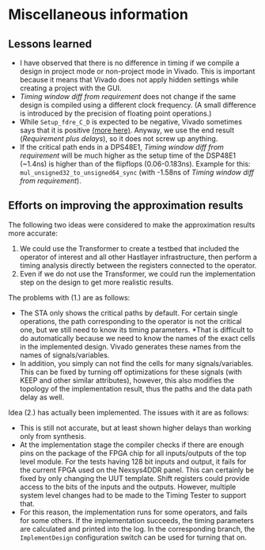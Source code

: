 # Miscellaneous information



## Lessons learned

* I have observed that there is no difference in timing if we compile a design in project mode or non-project mode in Vivado. This is important because it means that Vivado does not apply hidden settings while creating a project with the GUI.
* *Timing window diff from requirement* does not change if the same design is compiled using a different clock frequency. (A small difference is introduced by the precision of floating point operations.)
* While `Setup_fdre_C_D` is expected to be negative, Vivado sometimes says that it is positive [(more here)](https://forums.xilinx.com/t5/Timing-Analysis/I-was-fogged-by-the-data-required-time-in-Vivado/td-p/424596). Anyway, we use the end result (*Requirement plus delays*), so it does not screw up anything.
* If the critical path ends in a DPS48E1, *Timing window diff from requirement* will be much higher as the setup time of the DSP48E1 (~1.4ns) is higher than of the flipflops (0.06-0.183ns). Example for this: `mul_unsigned32_to_unsigned64_sync` (with -1.58ns of *Timing window diff from requirement*).


## Efforts on improving the approximation results

The following two ideas were considered to make the approximation results more accurate:
1. We could use the Transformer to create a testbed that included the operator of interest and all other Hastlayer infrastructure, then perform a timing analysis directly between the registers connected to the operator.
2. Even if we do not use the Transformer, we could run the implementation step on the design to get more realistic results.

The problems with (1.) are as follows:
* The STA only shows the critical paths by default. For certain single operations, the path corresponding to the operator is not the critical one, but we still need to know its timing parameters.
*That is difficult to do automatically because we need to know the names of the exact cells in the implemented design. Vivado generates these names from the names of signals/variables.
* In addition, you simply can not find the cells for many signals/variables. This can be fixed by turning off optimizations for these signals (with KEEP and other similar attributes), however, this also modifies the topology of the implementation result, thus the paths and the data path delay as well.

Idea (2.) has actually been implemented. The issues with it are as follows:
* This is still not accurate, but at least shown higher delays than working only from synthesis.
* At the implementation stage the compiler checks if there are enough pins on the package of the FPGA chip for all inputs/outputs of the top level module. For the tests having 128 bit inputs and output, it fails for the current FPGA used on the Nexsys4DDR panel. This can certainly be fixed by only changing the UUT template. Shift registers could provide access to the bits of the inputs and the outputs. However, multiple system level changes had to be made to the Timing Tester to support that.
* For this reason, the implementation runs for some operators, and fails for some others. If the implementation succeeds, the timing parameters are calculated and printed into the log. In the corresponding branch, the `ImplementDesign` configuration switch can be used for turning that on.
